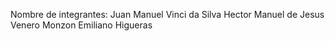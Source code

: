 Nombre de integrantes:
Juan Manuel Vinci da Silva
Hector Manuel de Jesus Venero Monzon
Emiliano Higueras 
